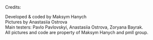 Credits:

Developed & coded by Maksym Hanych<br />
Pictures by Anastasiia Ostrova<br />
Main testers: Pavlo Pavlovskyi, Anastasiia Ostrova, Zoryana Bayrak.<br />
All pictures and code are property of Maksym Hanych and pmll group.
